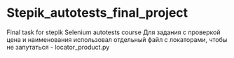 # Stepik_autotests_final_project
Final task for stepik Selenium autotests course 
Для задания с проверкой цена и наименования использовал отдельный файл с локаторами, чтобы не запутаться - locator_product.py 
